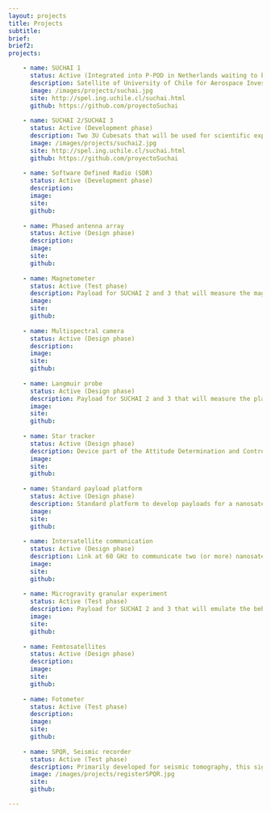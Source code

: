 ```yaml
---
layout: projects
title: Projects
subtitle:
brief: 
brief2:  
projects:

    - name: SUCHAI 1
      status: Active (Integrated into P-POD in Netherlands waiting to be carried on to USA for final integration in a Spacex's Falcon 9 rocket)
      description: Satellite of University of Chile for Aerospace Investigation. SUCHAI is the first chilean CubeSat developed by undergraduate students, engineers and professors of the Electrical Engineering, Physics and Mechanical Engineering Departments at Faculty of Physical and Mathematical Sciences (FCFM) at Universidad de Chile. It has three main goals (1) Generate avanced human resources, (2) Create space technology in our country and (3) serve as a vehicle to carry scientific experiments to space.
      image: /images/projects/suchai.jpg
      site: http://spel.ing.uchile.cl/suchai.html
      github: https://github.com/proyectoSuchai
      
    - name: SUCHAI 2/SUCHAI 3
      status: Active (Development phase)
      description: Two 3U Cubesats that will be used for scientific exploration. Founded by the Chilean Government. It has a planned end date for 4Q 2018. 
      image: /images/projects/suchai2.jpg
      site: http://spel.ing.uchile.cl/suchai.html
      github: https://github.com/proyectoSuchai
      
    - name: Software Defined Radio (SDR)
      status: Active (Development phase)
      description: 
      image:
      site:
      github:
    
    - name: Phased antenna array
      status: Active (Design phase)
      description: 
      image:
      site:
      github:
    
    - name: Magnetometer
      status: Active (Test phase)
      description: Payload for SUCHAI 2 and 3 that will measure the magnetic field of the Earth and it will related it with plasm studies 
      image: 
      site:
      github:
    
    - name: Multispectral camera
      status: Active (Design phase)
      description: 
      image:
      site:
      github:    
    
    - name: Langmuir probe
      status: Active (Design phase)
      description: Payload for SUCHAI 2 and 3 that will measure the plasm of the ionosphere.
      image: 
      site:
      github:
      
    - name: Star tracker
      status: Active (Design phase)
      description: Device part of the Attitude Determination and Control System (ADACS) of a nanosatellite that will help to determine the spacecraft position using the stars.
      image: 
      site:
      github:
    
    - name: Standard payload platform
      status: Active (Design phase)
      description: Standard platform to develop payloads for a nanosatellite. It consists on a PCB with an integrated microcontroller which allows to put in a easy and fast way the payload onto a nanosatellite bus not caring about posible mismatch in pins or connections
      image: 
      site:
      github:
    
    - name: Intersatellite communication
      status: Active (Design phase)
      description: Link at 60 GHz to communicate two (or more) nanosatellites in orbit
      image:
      site:
      github:
    
    - name: Microgravity granular experiment
      status: Active (Test phase)
      description: Payload for SUCHAI 2 and 3 that will emulate the behavior of a gas through the collisions of solid particles (0.1 mm diameter). The goal is to study the energy dissipation methods and thermodynamics in zero gravity environments.
      image: 
      site:
      github:
    
    - name: Femtosatellites
      status: Active (Design phase)
      description: 
      image:
      site:
      github:
    
    - name: Fotometer
      status: Active (Test phase)
      description:
      image: 
      site:
      github:
    
    - name: SPQR, Seismic recorder
      status: Active (Test phase)
      description: Primarily developed for seismic tomography, this signal recorder is capable of digitalize, synchronize and save to disk (MSEED, ASCII formats) signal samples from different sources. It is based on low cost and COTS products.
      image: /images/projects/registerSPQR.jpg
      site:
      github:

---
```

